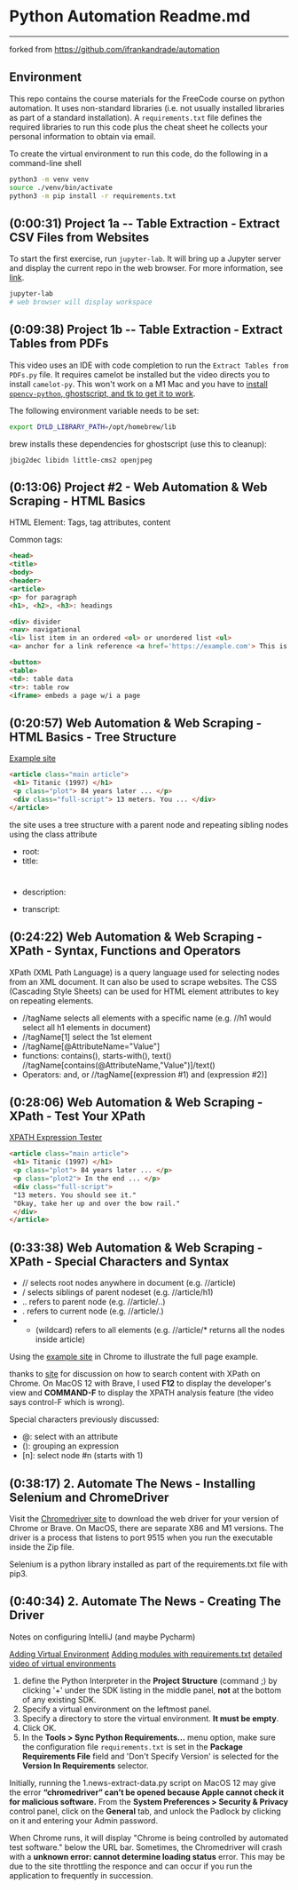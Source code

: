 # Python Automation Readme.md
-----------------------------
forked from https://github.com/ifrankandrade/automation

## Environment
This repo contains the course materials for the FreeCode course on python automation. It uses non-standard libraries (i.e. not usually installed libraries as part of a standard installation). A `requirements.txt` file defines the required libraries to run this code plus the cheat sheet he collects your personal information to obtain via email.

To create the virtual environment to run this code, do the following in a command-line shell
```bash
python3 -m venv venv
source ./venv/bin/activate
python3 -m pip install -r requirements.txt
```

## (0:00:31) Project 1a -- Table Extraction - Extract CSV Files from Websites
To start the first exercise, run `jupyter-lab`.  It will bring up a Jupyter server and display the current repo in the web browser.  For more information, see [link](https://codeberryschool.com/blog/en/how-to-run-a-python-program-in-jupyter-notebook/).
```bash
jupyter-lab
# web browser will display workspace
```

## (0:09:38) Project 1b -- Table Extraction - Extract Tables from PDFs

This video uses an IDE with code completion to run the `Extract Tables from PDFs.py` file.  It requires camelot be installed but the video directs you to install `camelot-py`. This won't work on a M1 Mac and you have to [install `opencv-python`, ghostscript, and tk to get it to work](https://camelot-py.readthedocs.io/en/master/user/install-deps.html).

The following environment variable needs to be set:
```bash
export DYLD_LIBRARY_PATH=/opt/homebrew/lib
```

brew installs these dependencies for ghostscript (use this to cleanup):
```text
jbig2dec libidn little-cms2 openjpeg
```

## (0:13:06) Project #2 - Web Automation & Web Scraping - HTML Basics

HTML Element: Tags, tag attributes, content

Common tags:
```html
<head>
<title>
<body>
<header>
<article>
<p> for paragraph
<h1>, <h2>, <h3>: headings

<div> divider
<nav> navigational
<li> list item in an ordered <ol> or unordered list <ul>
<a> anchor for a link reference <a href='https://example.com'> This is an example </a>

<button>
<table> 
<td>: table data
<tr>: table row
<iframe> embeds a page w/i a page
```

## (0:20:57) Web Automation & Web Scraping - HTML Basics - Tree Structure

[Example site](http://subslikescript.com/movie/Titanic-120338)
```html
<article class="main article">
 <h1> Titanic (1997) </h1>
 <p class="plot"> 84 years later ... </p>
 <div class="full-script"> 13 meters. You ... </div>
</article>
```
the site uses a tree structure with a parent node and    repeating sibling nodes using the class attribute
- root: <article class="main-article">
- title: <h1 class="title">
- description: <p class="plot">
- transcript: <div class="full-script">

## (0:24:22) Web Automation & Web Scraping - XPath - Syntax, Functions and Operators

XPath (XML Path Language) is a query language used for selecting nodes from an XML document. It can also be used to scrape websites. The CSS (Cascading Style Sheets) can be used for HTML element attributes to key on repeating elements.

- //tagName selects all elements with a specific name (e.g. //h1 would select all h1 elements in document)
- //tagName[1] select the 1st element
- //tagName[@AttributeName="Value"] 
- functions: contains(), starts-with(), text()
  //tagName[contains(@AttributeName,"Value")]/text()
- Operators: and, or
  //tagName[(expression #1) and (expression #2)]

## (0:28:06) Web Automation & Web Scraping - XPath - Test Your XPath

[XPATH Expression Tester](https://scrapinghub.github.io/xpath-playground)

```html
<article class="main article">
 <h1> Titanic (1997) </h1>
 <p class="plot"> 84 years later ... </p>
 <p class="plot2"> In the end ... </p>
 <div class="full-script"> 
 "13 meters. You should see it."
 "Okay, take her up and over the bow rail."
 </div>
</article>
```

## (0:33:38) Web Automation & Web Scraping - XPath - Special Characters and Syntax

- // selects root nodes anywhere in document (e.g. //article)
- / selects siblings of parent nodeset (e.g. //article/h1)
- .. refers to parent node (e.g. //article/..)
- . refers to current node (e.g. //article/.)
- * (wildcard) refers to all elements (e.g. //article/* returns all the nodes inside article)

Using the [example site](http://subslikescript.com/movie/Titanic-120338) in Chrome to illustrate the full page example.

thanks to [site](https://www.youtube.com/watch?v=Dev9YkNtYks&ab_channel=QAAutomationWorld) for discussion on how to 
search content with XPath on Chrome. On MacOS 12 with Brave, I used **F12** to display the developer's view and 
**COMMAND-F** to display the XPATH analysis feature (the video says control-F which is wrong).

Special characters previously discussed:

- @: select with an attribute
- (): grouping an expression
- [n]: select node #n (starts with 1)

## (0:38:17) 2. Automate The News - Installing Selenium and ChromeDriver

Visit the [Chromedriver site](https://chromedriver.chromium.org/downloads) to download the web driver for your version of Chrome or Brave.  On MacOS, there are separate X86 and M1 versions. The driver is a process that listens to port 9515 when you run the executable inside the Zip file.

Selenium is a python library installed as part of the requirements.txt file with pip3.

## (0:40:34) 2. Automate The News - Creating The Driver

Notes on configuring IntelliJ (and maybe Pycharm) 

[Adding Virtual Environment](https://www.jetbrains.com/help/idea/configuring-local-python-interpreters.html)
[Adding modules with requirements.txt](https://www.jetbrains.com/help/idea/managing-dependencies.html)
[detailed video of virtual environments](https://www.youtube.com/watch?v=o1Vue9CWRxU&ab_channel=EuroPythonConference)

1. define the Python Interpreter in the **Project Structure** (command ;) by clicking '+' under the SDK listing in 
the middle panel, **not** at the bottom of any existing SDK.
2. Specify a virtual environment on the leftmost panel.
3. Specify a directory to store the virtual environment. **It must be empty**.
4. Click OK.
5. In the **Tools > Sync Python Requirements...** menu option, make sure the configuration file `requirements.txt` 
is set in the **Package Requirements File** field and 'Don't Specify Version' is selected for the 
**Version In Requirements** selector.

Initially, running the 1.news-extract-data.py script on MacOS 12 may give the error **“chromedriver” can’t be opened 
because Apple cannot check it for malicious software.** From the **System Preferences > Security & Privacy** control 
panel, click on the **General** tab, and unlock the Padlock by clicking on it and entering your Admin password. 

When Chrome runs, it will display "Chrome is being controlled by automated test software." below the URL bar. Sometimes, 
the Chromedriver will crash with a **unknown error: cannot determine loading status** error. This may be due to 
the site throttling the responce and can occur if you run the application to frequently in succession.

